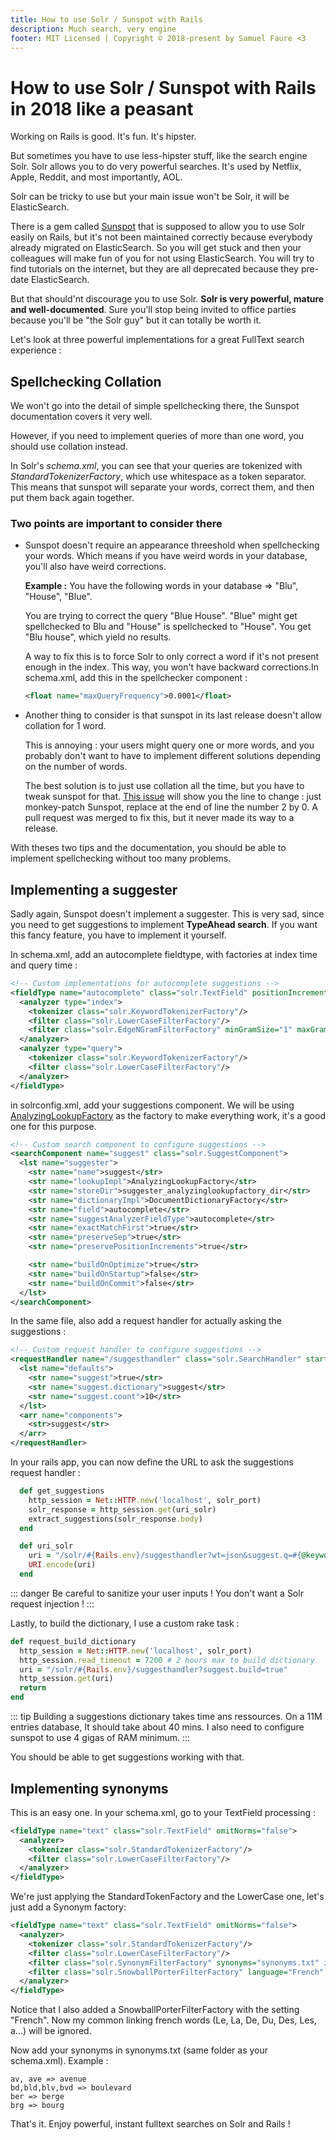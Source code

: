 ```yaml
---
title: How to use Solr / Sunspot with Rails
description: Much search, very engine
footer: MIT Licensed | Copyright © 2018-present by Samuel Faure <3
---
```

# How to use Solr / Sunspot with Rails in 2018 like a peasant

Working on Rails is good. It's fun. It's hipster.

But sometimes you have to use less-hipster stuff, like the search engine Solr. Solr allows you to do very powerful searches. It's used by Netflix, Apple, Reddit, and most importantly, AOL.

Solr can be tricky to use but your main issue won't be Solr, it will be ElasticSearch.

There is a gem called [Sunspot](https://github.com/sunspot/sunspot) that is supposed to allow you to use Solr easily on Rails, but it's not been maintained correctly because everybody already migrated on ElasticSearch. So you will get stuck and then your colleagues will make fun of you for not using ElasticSearch. You will try to find tutorials on the internet, but they are all deprecated because they pre-date ElasticSearch.

But that should'nt discourage you to use Solr. **Solr is very powerful, mature and well-documented**. Sure you'll stop being invited to office parties because you'll be "the Solr guy" but it can totally be worth it.

Let's look at three powerful implementations for a great FullText search experience :

## Spellchecking Collation

We won't go into the detail of simple spellchecking there, the Sunspot documentation covers it very well.

However, if you need to implement queries of more than one word, you should use collation instead.

In Solr's *schema.xml*, you can see that your queries are tokenized with *StandardTokenizerFactory*, which use whitespace as a token separator. This means that sunspot will separate your words, correct them, and then put them back again together.

### Two points are important to consider there

- Sunspot doesn't require an appearance threeshold when spellchecking your words. Which means if you have weird words in your database, you'll also have weird corrections.

  **Example :** You have the following words in your database => "Blu", "House", "Blue".

  You are trying to correct the query "Blue House". "Blue" might get spellchecked to Blu and "House" is spellchecked to "House". You get "Blu house", which yield no results.

  A way to fix this is to force Solr to only correct a word if it's not present enough in the index. This way, you won't have backward corrections.In schema.xml, add this in the spellchecker component :

  ```xml
  <float name="maxQueryFrequency">0.0001</float>
  ```

- Another thing to consider is that sunspot in its last release doesn't allow collation for 1 word.

  This is annoying : your users might query one or more words, and you probably don't want to have to implement different solutions depending on the number of words.

  The best solution is to just use collation all the time, but you have to tweak sunspot for that. [This issue](https://github.com/sunspot/sunspot/issues/752) will show you the line to change : just monkey-patch Sunspot, replace at the end of line the number 2 by 0.
  A pull request was merged to fix this, but it never made its way to a release.

With theses two tips and the documentation, you should be able to implement spellchecking without too many problems.

## Implementing a suggester

Sadly again, Sunspot doesn't implement a suggester. This is very sad, since you need to get suggestions to implement **TypeAhead search**. If you want this fancy feature, you have to implement it yourself.

In schema.xml, add an autocomplete fieldtype, with factories at index time and query time :

```xml
<!-- Custom implementations for autocomplete suggestions -->
<fieldType name="autocomplete" class="solr.TextField" positionIncrementGap="100">
  <analyzer type="index">
    <tokenizer class="solr.KeywordTokenizerFactory"/>
    <filter class="solr.LowerCaseFilterFactory"/>
    <filter class="solr.EdgeNGramFilterFactory" minGramSize="1" maxGramSize="50" />
  </analyzer>
  <analyzer type="query">
    <tokenizer class="solr.KeywordTokenizerFactory"/>
    <filter class="solr.LowerCaseFilterFactory"/>
  </analyzer>
</fieldType>
```

in solrconfig.xml, add your suggestions component. We will be using [AnalyzingLookupFactory](https://lucene.apache.org/solr/6_2_1/solr-core/org/apache/solr/spelling/suggest/fst/AnalyzingLookupFactory.html) as the factory to make everything work, it's a good one for this purpose.

```xml
<!-- Custom search component to configure suggestions -->
<searchComponent name="suggest" class="solr.SuggestComponent">
  <lst name="suggester">
    <str name="name">suggest</str>
    <str name="lookupImpl">AnalyzingLookupFactory</str>
    <str name="storeDir">suggester_analyzinglookupfactory_dir</str>
    <str name="dictionaryImpl">DocumentDictionaryFactory</str>
    <str name="field">autocomplete</str>
    <str name="suggestAnalyzerFieldType">autocomplete</str>
    <str name="exactMatchFirst">true</str>
    <str name="preserveSep">true</str>
    <str name="preservePositionIncrements">true</str>

    <str name="buildOnOptimize">true</str>
    <str name="buildOnStartup">false</str>
    <str name="buildOnCommit">false</str>
  </lst>
</searchComponent>
```

In the same file, also add a request handler for actually asking the suggestions :

```xml
<!-- Custom request handler to configure suggestions -->
<requestHandler name="/suggesthandler" class="solr.SearchHandler" startup="lazy">
  <lst name="defaults">
    <str name="suggest">true</str>
    <str name="suggest.dictionary">suggest</str>
    <str name="suggest.count">10</str>
  </lst>
  <arr name="components">
    <str>suggest</str>
  </arr>
</requestHandler>
```

In your rails app, you can now define the URL to ask the suggestions request handler :

```ruby
  def get_suggestions
    http_session = Net::HTTP.new('localhost', solr_port)
    solr_response = http_session.get(uri_solr)
    extract_suggestions(solr_response.body)
  end

  def uri_solr
    uri = "/solr/#{Rails.env}/suggesthandler?wt=json&suggest.q=#{@keyword}"
    URI.encode(uri)
  end
```

::: danger
Be careful to sanitize your user inputs ! You don't want a Solr request injection !
:::

Lastly, to build the dictionary, I use a custom rake task :

```ruby
def request_build_dictionary
  http_session = Net::HTTP.new('localhost', solr_port)
  http_session.read_timeout = 7200 # 2 hours max to build dictionary
  uri = "/solr/#{Rails.env}/suggesthandler?suggest.build=true"
  http_session.get(uri)
  return
end
```

::: tip
Building a suggestions dictionary takes time ans ressources. On a 11M entries database, It should take about 40 mins.
I also need to configure sunspot to use 4 gigas of RAM minimum.
:::

You should be able to get suggestions working with that.

## Implementing synonyms

This is an easy one. In your schema.xml, go to your TextField processing :

```xml
<fieldType name="text" class="solr.TextField" omitNorms="false">
  <analyzer>
    <tokenizer class="solr.StandardTokenizerFactory"/>
    <filter class="solr.LowerCaseFilterFactory"/>
  </analyzer>
</fieldType>
```

We're just applying the StandardTokenFactory and the LowerCase one, let's just add a Synonym factory:

```xml
<fieldType name="text" class="solr.TextField" omitNorms="false">
  <analyzer>
    <tokenizer class="solr.StandardTokenizerFactory"/>
    <filter class="solr.LowerCaseFilterFactory"/>
    <filter class="solr.SynonymFilterFactory" synonyms="synonyms.txt" ignoreCase="true" expand="true" tokenizerFactory="solr.StandardTokenizerFactory"/>
    <filter class="solr.SnowballPorterFilterFactory" language="French" />
  </analyzer>
</fieldType>
```

Notice that I also added a SnowballPorterFilterFactory with the setting "French". Now my common linking french words (Le, La, De, Du, Des, Les, a...) will be ignored.

Now add your synonyms in synonyms.txt (same folder as your schema.xml). Example :

```text
av, ave => avenue
bd,bld,blv,bvd => boulevard
ber => berge
brg => bourg
```

That's it. Enjoy powerful, instant fulltext searches on Solr and Rails !